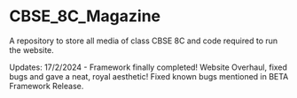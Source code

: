 # CBSE_8C_Magazine
A repository to store all media of class CBSE 8C and code required to run the website.

Updates:
  17/2/2024 - Framework finally completed!
              Website Overhaul, fixed bugs and gave a neat, royal aesthetic!
              Fixed known bugs mentioned in BETA Framework Release.
